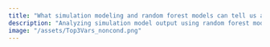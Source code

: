 ```yaml
---
title: "What simulation modeling and random forest models can tell us about the future of Siberian taiga"
description: "Analyzing simulation model output using random forest models and variable importance to investigate future changes in Siberian forests."
image: "/assets/Top3Vars_noncond.png"
---
```

